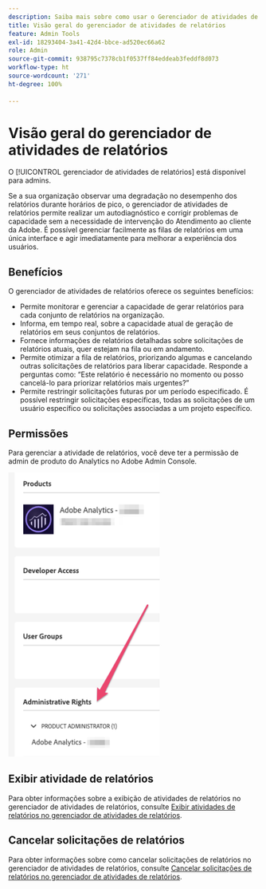```yaml
---
description: Saiba mais sobre como usar o Gerenciador de atividades de relatórios para diagnosticar e corrigir problemas de capacidade durante o pico dos relatórios.
title: Visão geral do gerenciador de atividades de relatórios
feature: Admin Tools
exl-id: 18293404-3a41-42d4-bbce-ad520ec66a62
role: Admin
source-git-commit: 938795c7378cb1f0537ff84eddeab3feddf8d073
workflow-type: ht
source-wordcount: '271'
ht-degree: 100%

---
```


# Visão geral do gerenciador de atividades de relatórios

O [!UICONTROL gerenciador de atividades de relatórios] está disponível para admins.

Se a sua organização observar uma degradação no desempenho dos relatórios durante horários de pico, o gerenciador de atividades de relatórios permite realizar um autodiagnóstico e corrigir problemas de capacidade sem a necessidade de intervenção do Atendimento ao cliente da Adobe. É possível gerenciar facilmente as filas de relatórios em uma única interface e agir imediatamente para melhorar a experiência dos usuários.

## Benefícios

O gerenciador de atividades de relatórios oferece os seguintes benefícios:

* Permite monitorar e gerenciar a capacidade de gerar relatórios para cada conjunto de relatórios na organização.
* Informa, em tempo real, sobre a capacidade atual de geração de relatórios em seus conjuntos de relatórios.
* Fornece informações de relatórios detalhadas sobre solicitações de relatórios atuais, quer estejam na fila ou em andamento.
* Permite otimizar a fila de relatórios, priorizando algumas e cancelando outras solicitações de relatórios para liberar capacidade. Responde a perguntas como: “Este relatório é necessário no momento ou posso cancelá-lo para priorizar relatórios mais urgentes?”
* Permite restringir solicitações futuras por um período especificado. É possível restringir solicitações específicas, todas as solicitações de um usuário específico ou solicitações associadas a um projeto específico.

## Permissões

Para gerenciar a atividade de relatórios, você deve ter a permissão de admin de produto do Analytics no Adobe Admin Console.

![permissão](/help/admin/admin/assets/rep-mgr-permission.png)

## Exibir atividade de relatórios

Para obter informações sobre a exibição de atividades de relatórios no gerenciador de atividades de relatórios, consulte [Exibir atividades de relatórios no gerenciador de atividades de relatórios](/help/admin/admin/reporting-activity-manager/reporting-activity.md).

## Cancelar solicitações de relatórios

Para obter informações sobre como cancelar solicitações de relatórios no gerenciador de atividades de relatórios, consulte [Cancelar solicitações de relatórios no gerenciador de atividades de relatórios](/help/admin/admin/reporting-activity-manager/reporting-activity-cancel-requests.md).

